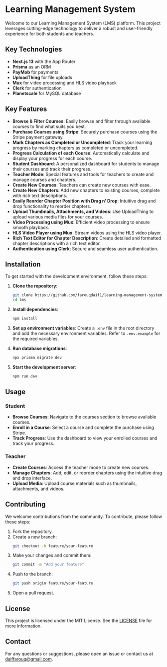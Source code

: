 # Learning Management System

Welcome to our Learning Management System (LMS) platform. This project leverages cutting-edge technology to deliver a robust and user-friendly experience for both students and teachers.

## Key Technologies

- **Next.js 13** with the App Router
- **Prisma** as an ORM
- **PayMob** for payments
- **UploadThing** for file uploads
- **Mux** for video processing and HLS video playback
- **Clerk** for authentication
- **Planetscale** for MySQL database

## Key Features

- **Browse & Filter Courses**: Easily browse and filter through available courses to find what suits you best.
- **Purchase Courses using Stripe**: Securely purchase courses using the Stripe payment gateway.
- **Mark Chapters as Completed or Uncompleted**: Track your learning progress by marking chapters as completed or uncompleted.
- **Progress Calculation of each Course**: Automatically calculate and display your progress for each course.
- **Student Dashboard**: A personalized dashboard for students to manage their courses and track their progress.
- **Teacher Mode**: Special features and tools for teachers to create and manage courses and chapters.
- **Create New Courses**: Teachers can create new courses with ease.
- **Create New Chapters**: Add new chapters to existing courses, complete with rich text descriptions.
- **Easily Reorder Chapter Position with Drag n’ Drop**: Intuitive drag and drop functionality to reorder chapters.
- **Upload Thumbnails, Attachments, and Videos**: Use UploadThing to upload various media files for your courses.
- **Video Processing using Mux**: Efficient video processing to ensure smooth playback.
- **HLS Video Player using Mux**: Stream videos using the HLS video player.
- **Rich Text Editor for Chapter Description**: Create detailed and formatted chapter descriptions with a rich text editor.
- **Authentication using Clerk**: Secure and seamless user authentication.

## Installation

To get started with the development environment, follow these steps:

1. **Clone the repository**:
    ```sh
    git clone https://github.com/farouqdaif1/learning-management-system.git
    cd lms
    ```

2. **Install dependencies**:
    ```sh
    npm install
    ```

3. **Set up environment variables**:
    Create a `.env` file in the root directory and add the necessary environment variables. Refer to `.env.example` for the required variables.

4. **Run database migrations**:
    ```sh
    npx prisma migrate dev
    ```

5. **Start the development server**:
    ```sh
    npm run dev
    ```

## Usage

### Student

- **Browse Courses**: Navigate to the courses section to browse available courses.
- **Enroll in a Course**: Select a course and complete the purchase using Stripe.
- **Track Progress**: Use the dashboard to view your enrolled courses and track your progress.

### Teacher

- **Create Courses**: Access the teacher mode to create new courses.
- **Manage Chapters**: Add, edit, or reorder chapters using the intuitive drag and drop interface.
- **Upload Media**: Upload course materials such as thumbnails, attachments, and videos.

## Contributing

We welcome contributions from the community. To contribute, please follow these steps:

1. Fork the repository.
2. Create a new branch:
    ```sh
    git checkout -b feature/your-feature
    ```
3. Make your changes and commit them:
    ```sh
    git commit -m "Add your feature"
    ```
4. Push to the branch:
    ```sh
    git push origin feature/your-feature
    ```
5. Open a pull request.

## License

This project is licensed under the MIT License. See the [LICENSE](LICENSE) file for more information.

## Contact

For any questions or suggestions, please open an issue or contact us at daiffarouq@gmail.com.
